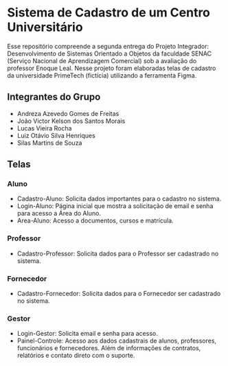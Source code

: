 # Sistema de Cadastro de um Centro Universitário
Esse repositório compreende a segunda entrega do Projeto Integrador: Desenvolvimento de Sistemas Orientado a Objetos da faculdade SENAC (Serviço Nacional de Aprendizagem Comercial) sob a avaliação do professor Enoque Leal. Nesse projeto foram elaboradas telas de cadastro da universidade PrimeTech (fictícia) utilizando a ferramenta Figma.

## Integrantes do Grupo
- Andreza Azevedo Gomes de Freitas
- João Victor Kelson dos Santos Morais
- Lucas Vieira Rocha
- Luiz Otávio Silva Henriques
- Silas Martins de Souza

## Telas 
### Aluno
- Cadastro-Aluno: Solicita dados importantes para o cadastro no sistema.
- Login-Aluno: Página inicial que mostra a solicitação de email e senha para acesso a Área do Aluno.
- Area-Aluno: Acesso a documentos, cursos e matrícula.
### Professor
- Cadastro-Professor: Solicita dados para o Professor ser cadastrado no sistema.
### Fornecedor
- Cadastro-Fornecedor: Solicita dados para o Fornecedor ser cadastrado no sistema.
### Gestor
- Login-Gestor: Solicita email e senha para acesso.
- Painel-Controle: Acesso aos dados cadastrais de alunos, professores, funcionários e fornecedores.
  Além de informações de contratos, relatórios e contato direto com o suporte.

